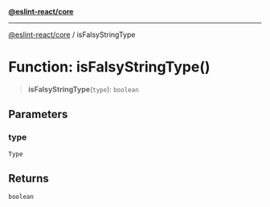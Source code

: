 [**@eslint-react/core**](../README.md)

***

[@eslint-react/core](../README.md) / isFalsyStringType

# Function: isFalsyStringType()

> **isFalsyStringType**(`type`): `boolean`

## Parameters

### type

`Type`

## Returns

`boolean`
